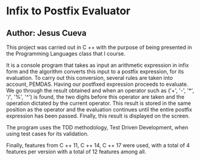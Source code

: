# Infix to Postfix Evaluator
## Author: Jesus Cueva

This project was carried out in C ++ with the purpose of being presented in the Programming Languages class that I course.

It is a console program that takes as input an arithmetic expression in infix form and the algorithm converts this input to a postfix expression, for its evaluation. To carry out this conversion, several rules are taken into account, PEMDAS. Having our postfixed expression proceeds to evaluate. We go through the result obtained and when an operator such as ('+', '-', '*', '/', '%', '^') is found, the two digits before this operator are taken and the operation dictated by the current operator. This result is stored in the same position as the operator and the evaluation continues until the entire postfix expression has been passed. Finally, this result is displayed on the screen.

The program uses the TDD methodology, Test Driven Development, when using test cases for its validation.

Finally, features from C ++ 11, C ++ 14, C ++ 17 were used, with a total of 4 features per version with a total of 12 features among all.
